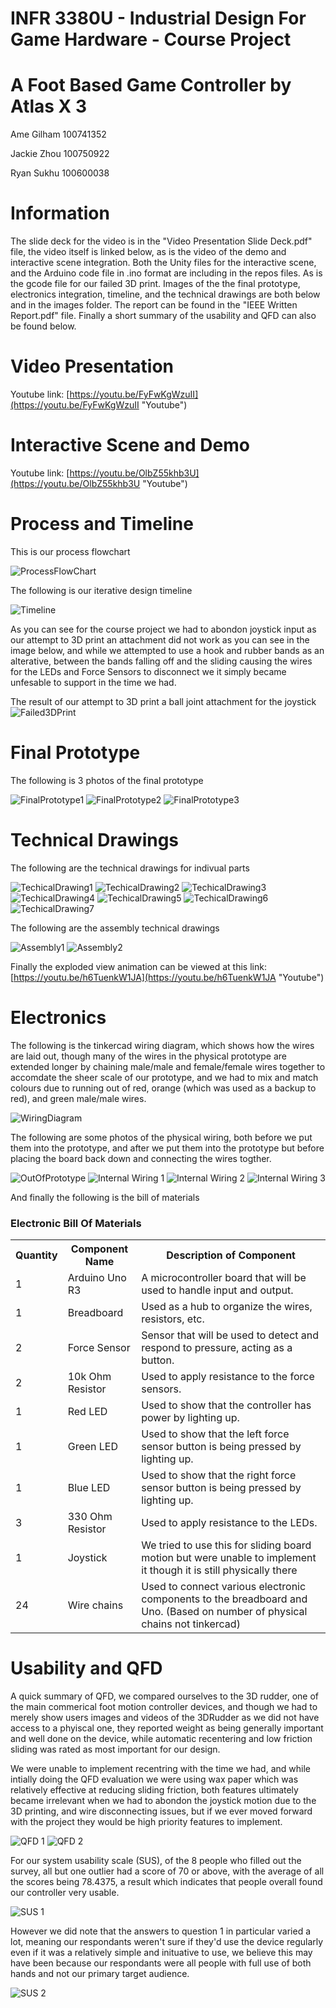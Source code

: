 # INFR 3380U - Industrial Design For Game Hardware - Course Project

# A Foot Based Game Controller by Atlas X 3

Ame Gilham 100741352

Jackie Zhou 100750922

Ryan Sukhu 100600038

# Information

The slide deck for the video is in the "Video Presentation Slide Deck.pdf" file, the video itself is linked below,
as is the video of the demo and interactive scene integration. Both the Unity files for the interactive scene, 
and the Arduino code file in .ino format are including in the repos files. As is the gcode file for our failed
3D print. Images of the the final prototype, electronics integration, timeline, and the technical drawings are 
both below and in the images folder. The report can be found in the "IEEE Written Report.pdf" file. Finally a 
short summary of the usability and QFD can also be found below.

# Video Presentation

Youtube link: [https://youtu.be/FyFwKgWzuII](https://youtu.be/FyFwKgWzuII "Youtube")

# Interactive Scene and Demo

Youtube link: [https://youtu.be/OlbZ55khb3U](https://youtu.be/OlbZ55khb3U "Youtube")

# Process and Timeline

This is our process flowchart

![ProcessFlowChart](Images/ProcessFlowchart.png)

The following is our iterative design timeline

![Timeline](Images/IterativeDesignTimeline.PNG)

As you can see for the course project we had to abondon joystick input as our attempt
to 3D print an attachment did not work as you can see in the image below, and while 
we attempted to use a hook and rubber bands as an alterative, between the bands falling
off and the sliding causing the wires for the LEDs and Force Sensors to disconnect we it
simply became unfesable to support in the time we had. 

The result of our attempt to 3D print a ball joint attachment for the joystick 
![Failed3DPrint](Images/Failed3DPrint.jpg)

# Final Prototype

The following is 3 photos of the final prototype

![FinalPrototype1](Images/FinalPrototypeImage1.jpg)
![FinalPrototype2](Images/FinalPrototypeImage2.jpg)
![FinalPrototype3](Images/FinalPrototypeImage3.jpg)

# Technical Drawings 

The following are the technical drawings for indivual parts

![TechicalDrawing1](Images/BarrierPartDrawingv1-1.png)
![TechicalDrawing2](Images/BaseWallPartDrawingv1-1.png)
![TechicalDrawing3](Images/BottomBasePartDrawingv1-1.png)
![TechicalDrawing4](Images/Front&RearOverhangPartDrawingv1-1.png)
![TechicalDrawing5](Images/MainBoardPartDrawingv1-1.png)
![TechicalDrawing6](Images/MiddleBasePartDrawingv1-1.png)
![TechicalDrawing7](Images/SideOverhangPartDrawingv1-1.png)

The following are the assembly technical drawings

![Assembly1](Images/FinalDesignExplodedViewDrawingv1-1.png)
![Assembly2](Images/FootControllerFullAssemblyDrawingv1-1.png)

Finally the exploded view animation can be viewed at this link: [https://youtu.be/h6TuenkW1JA](https://youtu.be/h6TuenkW1JA "Youtube")

# Electronics

The following is the tinkercad wiring diagram, which shows how the wires are laid out, though 
many of the wires in the physical prototype are extended longer by chaining male/male and 
female/female wires together to accomdate the sheer scale of our prototype, and we had to 
mix and match colours due to running out of red, orange (which was used as a backup to red), 
and green male/male wires. 

![WiringDiagram](Images/WiringDiagram.jpg)

The following are some photos of the physical wiring, both before we put them into the 
prototype, and after we put them into the prototype but before placing the board back
down and connecting the wires togther.

![OutOfPrototype](Images/WiringOutsideOfPrototype.jpg)
![Internal Wiring 1](Images/InternalWiring1.jpg)
![Internal Wiring 2](Images/InternalWiring2.jpg)
![Internal Wiring 3](Images/InternalWiring3.jpg)

And finally the following is the bill of materials

### Electronic Bill Of Materials

<table style="margin-left: auto; margin-right: auto;">
  <tr><th>Quantity</th>           <th>Component Name</th>                       <th>Description of Component</th></tr>
  <tr><td>1</td>   		  <td>Arduino Uno R3</td>                       <td>A microcontroller board that will be used to handle input and output.</td></tr>
  <tr><td>1</td>   		  <td>Breadboard</td>       	                <td>Used as a hub to organize the wires, resistors, etc.</td></tr>
  <tr><td>2</td>   		  <td>Force Sensor</td>               		<td>Sensor that will be used to detect and respond to pressure, acting as a button.</td></tr>
  <tr><td>2</td>   		  <td>10k Ohm Resistor</td>                   	<td>Used to apply resistance to the force sensors.</td></tr>
  <tr><td>1</td>   		  <td>Red LED</td>                              <td>Used to show that the controller has power by lighting up.</td></tr>
  <tr><td>1</td>   		  <td>Green LED</td>                            <td>Used to show that the left force sensor button is being pressed by lighting up.</td></tr>
  <tr><td>1</td>   		  <td>Blue LED</td>                             <td>Used to show that the right force sensor button is being pressed by lighting up.</td></tr>
  <tr><td>3</td>   		  <td>330 Ohm Resistor</td>                   	<td>Used to apply resistance to the LEDs.</td></tr>
  <tr><td>1</td>                  <td>Joystick</td>                   		<td>We tried to use this for sliding board motion but were unable to implement it though it is still physically there</td></tr>
  <tr><td>24</td>                 <td>Wire chains</td>       			<td>Used to connect various electronic components to the breadboard and Uno. (Based on number of physical chains not tinkercad)</td></tr>
</table>

# Usability and QFD 

A quick summary of QFD, we compared ourselves to the 3D rudder, one of the main commerical
foot motion controller devices, and though we had to merely show users images and videos of 
the 3DRudder as we did not have access to a phyiscal one, they reported weight as being generally
important and well done on the device, while automatic recentering and low friction sliding was
rated as most important for our design. 

We were unable to implement recentring with the time we had, and while intially doing the QFD 
evaluation we were using wax paper which was relatively effective at reducing sliding friction,
both features ultimately became irrelevant when we had to abondon the joystick motion due to the 
3D printing, and wire disconnecting issues, but if we ever moved forward with the project they would
be high priority features to implement. 

![QFD 1](Images/QFD1.PNG)
![QFD 2](Images/QFD2.PNG)

For our system usability scale (SUS), of the 8 people who filled out the survey, all but one 
outlier had a score of 70 or above, with the average of all the scores being 78.4375, a result
which indicates that people overall found our controller very usable.

![SUS 1](Images/SUS1.PNG)

However we did note that the answers to question 1 in particular varied a lot, meaning our respondants
weren't sure if they'd use the device regularly even if it was a relatively simple and inituative to 
use, we believe this may have been because our respondants were all people with full use of both hands
and not our primary target audience.

![SUS 2](Images/SUS2.PNG)



